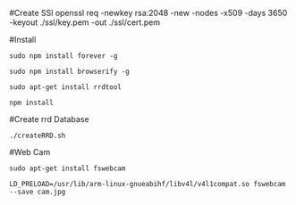 
#Create SSl
    openssl req -newkey rsa:2048 -new -nodes -x509 -days 3650 -keyout ./ssl/key.pem -out ./ssl/cert.pem

#Install

    sudo npm install forever -g

    sudo npm install browserify -g

    sudo apt-get install rrdtool

    npm install

#Create rrd Database

    ./createRRD.sh


#Web Cam

    sudo apt-get install fswebcam

    LD_PRELOAD=/usr/lib/arm-linux-gnueabihf/libv4l/v4l1compat.so fswebcam  --save cam.jpg
